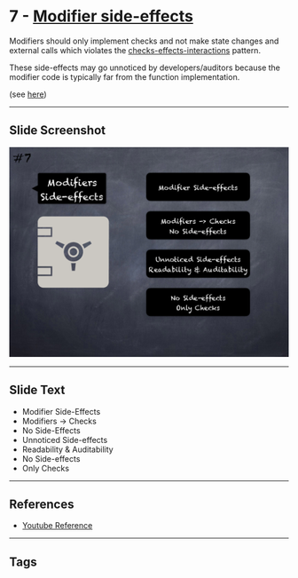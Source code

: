 # 7 - [Modifier side-effects](Modifier%20side-effects.md)
Modifiers should only implement checks and not make state changes and external calls which violates the [checks-effects-interactions](https://solidity.readthedocs.io/en/develop/security-considerations.html#use-the-checks-effects-interactions-pattern) pattern. 

These side-effects may go unnoticed by developers/auditors because the modifier code is typically far from the function implementation. 

(see [here](https://consensys.net/blog/blockchain-development/solidity-best-practices-for-smart-contract-security/))

___
## Slide Screenshot
![07.png](../../images/pitfalls_and_best_practices101/007.png)
___
## Slide Text
- Modifier Side-Effects
- Modifiers -> Checks
- No Side-Effects
- Unnoticed Side-effects
- Readability & Auditability
- No Side-effects
- Only Checks
___
## References
- [Youtube Reference](https://youtu.be/OOzyoaYIw2k?t=691)
___
## Tags